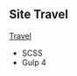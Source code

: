 ## Site Travel
[Travel]( https://iliazhukovskii.github.io/TravelProject/ "Launch a website")

- SCSS
- Gulp 4
